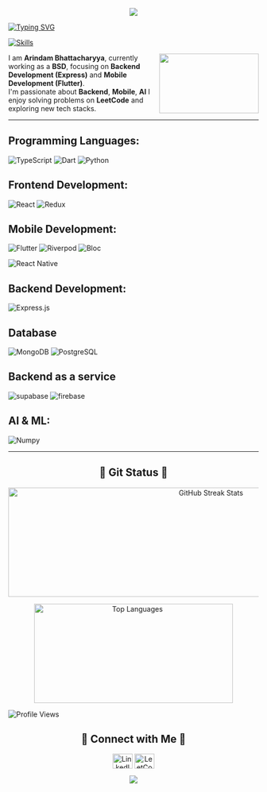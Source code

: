 <p align="center">
     <img src="https://capsule-render.vercel.app/api?type=waving&color=gradient&height=100&section=header"/>
</p>

<p>
    <a href="https://github.com/ArindamBhattacharyya"><img src="https://readme-typing-svg.demolab.com?font=Alegreya+Sans&weight=500&size=35&duration=1&pause=1&color=FF0C48&repeat=false&random=false&width=435&lines=Arindam+Bhattacharyya" alt="Typing SVG" /></a>
</p>

<p>
    <a href="#"><img src="https://readme-typing-svg.demolab.com?font=Alegreya+Sans&weight=400&size=30&pause=1000&color=FF0C48&random=false&width=435&lines=Backend+Developer;Flutter+Developer;AI+%26+ML+Enthusiast;Problem+Solver" alt="Skills" /></a>
</p>

<img align="right" height="120" width="200" src="https://camo.githubusercontent.com/2366b34bb903c09617990fb5fff4622f3e941349e846ddb7e73df872a9d21233/68747470733a2f2f63646e2e6472696262626c652e636f6d2f75736572732f3733303730332f73637265656e73686f74732f363538313234332f6176656e746f2e676966"  />

I am **Arindam Bhattacharyya**, currently working as a **BSD**, focusing on **Backend Development (Express)** and **Mobile Development (Flutter)**.  
I'm passionate about **Backend**, **Mobile**, **AI**
I enjoy solving problems on **LeetCode** and exploring new tech stacks.

---

## Programming Languages:

![TypeScript](https://img.shields.io/badge/TypeScript-007ACC?style=for-the-badge&logo=typescript&logoColor=white)
![Dart](https://img.shields.io/badge/Dart-0175C2?style=for-the-badge&logo=dart&logoColor=white)
![Python](https://img.shields.io/badge/python-3670A0?style=for-the-badge&logo=python&logoColor=ffdd54)

## Frontend Development:

![React](https://img.shields.io/badge/React-61DAFB?style=for-the-badge&logo=react&logoColor=white)
![Redux](https://img.shields.io/badge/Redux-61DAFB?style=for-the-badge&logo=redux&logoColor=white)

## Mobile Development:

![Flutter](https://img.shields.io/badge/Flutter-02569B?style=for-the-badge&logo=flutter&logoColor=white)
![Riverpod](https://img.shields.io/badge/Riverpod-02569B?style=for-the-badge&logo=riverpod&logoColor=white)
![Bloc](https://img.shields.io/badge/Bloc-02569B?style=for-the-badge&logo=bloc&logoColor=white)

![React Native](https://img.shields.io/badge/React_Native-20232A?style=for-the-badge&logo=react&logoColor=61DAFB)

## Backend Development:

![Express.js](https://img.shields.io/badge/Express.js-404040?style=for-the-badge&logo=express&logoColor=white)

## Database

![MongoDB](https://img.shields.io/badge/MongoDB-47A248?style=for-the-badge&logo=mongodb&logoColor=white)
![PostgreSQL](https://img.shields.io/badge/PostgreSQL-316192?style=for-the-badge&logo=postgresql&logoColor=white)

## Backend as a service

![supabase](https://img.shields.io/badge/supabase-000000?style=for-the-badge&logo=supabase&logoColor=white)
![firebase](https://img.shields.io/badge/firebase-000000?style=for-the-badge&logo=firebase&logoColor=white)

## AI & ML:

![Numpy](https://img.shields.io/badge/Numpy-000000?style=for-the-badge&logo=numpy&logoColor=white)

---

<h2 align="center">👀 Git Status 👀</h2>

<p align="center">
  <picture>
    <source media="(prefers-color-scheme: dark)" srcset= "https://github-readme-stats.vercel.app/api?username=ArindamBhatta&show_icons=true&theme=radical" alt="GitHub Stats">
    <source media="(prefers-color-scheme: light)" srcset="https://streak-stats.demolab.com?user=ArindamBhattacharyya&theme=default">
    <img width="800" height="220" src="https://streak-stats.demolab.com?user=ArindamBhattacharyya&theme=default" alt="GitHub Streak Stats">
  </picture>
</p>

<p align="center">
  <picture>
    <source media="(prefers-color-scheme: dark)" srcset= "https://github-readme-stats.vercel.app/api/top-langs/?username=ArindamBhatta&layout=compact&theme=radical">
    <source media="(prefers-color-scheme: light)" srcset="https://github-readme-stats.vercel.app/api/top-langs/?username=ArindamBhatta&layout=compact&theme=radical">
    <img width="400" height="200" src="https://github-readme-stats.vercel.app/api/top-langs/?username=ArindamBhatta&layout=compact&theme=radical" alt="Top Languages">
  </picture>
</p>

<p align="left">
  <img src="https://komarev.com/ghpvc/?username=ArindamBhatta&label=Profile%20Views&color=0e75b6&style=flat" alt="Profile Views" />
</p>

<h2 align="center"> 🔗 Connect with Me 🔗 </h2>
<p align="center">
<a href="https://linkedin.com/in/arindam-bhattacharyya" target="blank"><img align="center" src="https://raw.githubusercontent.com/rahuldkjain/github-profile-readme-generator/master/src/images/icons/Social/linked-in-alt.svg" alt="LinkedIn" height="30" width="40" /></a>
<a href="https://leetcode.com/arindam-bhattacharyya" target="blank"><img align="center" src="https://raw.githubusercontent.com/rahuldkjain/github-profile-readme-generator/master/src/images/icons/Social/leet-code.svg" alt="LeetCode" height="30" width="40" /></a>
</p>

<p align="center">
     <img src="https://capsule-render.vercel.app/api?type=waving&color=gradient&height=100&section=footer"/>
</p>
